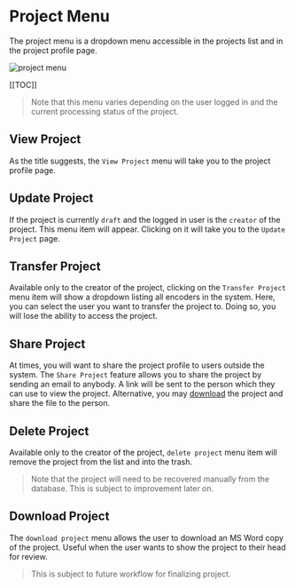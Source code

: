 # Project Menu

The project menu is a dropdown menu accessible in the projects list and in the project profile page.

![project menu](https://user-images.githubusercontent.com/29625844/87876342-27891380-ca0a-11ea-8eaa-b537491d157b.png)

[[TOC]]

> Note that this menu varies depending on the user logged in and the current processing status of the project.

## View Project

As the title suggests, the `View Project` menu will take you to the project profile page.

## Update Project

If the project is currently `draft` and the logged in user is the `creator` of the project. This menu item will appear. Clicking on it will take you to the `Update Project` page.

## Transfer Project

Available only to the creator of the project, clicking on the `Transfer Project` menu item will show a dropdown listing all encoders in the system. Here, you can select the user you want to transfer the project to. Doing so, you will lose the ability to access the project.

## Share Project

At times, you will want to share the project profile to users outside the system. The `Share Project` feature allows you to share the project by sending an email to anybody. A link will be sent to the person which they can use to view the project. Alternative, you may [download](#download-project) the project and share the file to the person.

## Delete Project

Available only to the creator of the project, `delete project` menu item will remove the project from the list and into the trash.

> Note that the project will need to be recovered manually from the database. This is subject to improvement later on.

## Download Project

The `download project` menu allows the user to download an MS Word copy of the project. Useful when the user wants to show the project to their head for review.

> This is subject to future workflow for finalizing project.